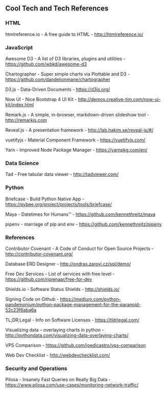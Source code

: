 ## Cool Tech and Tech References

### HTML

htmlreference.io - A free guide to HTML - http://htmlreference.io/

### JavaScript

Awesome D3 - A list of D3 libraries, plugins and utilities - https://github.com/wbkd/awesome-d3

Chartographer - Super simple charts via Plottable and D3 - https://github.com/dandelionmane/chartographer

D3.js - Data-Driven Documents - https://d3js.org/

Now UI - Nice Bootstrap 4 UI Kit - http://demos.creative-tim.com/now-ui-kit/index.html

Remark.js - A simple, in-browser, markdown-driven slideshow tool - http://remarkjs.com

Reveal.js - A presentation framework - http://lab.hakim.se/reveal-js/#/

vuetifyjs - Material Component Framework - https://vuetifyjs.com/

Yarn - Improved Node Package Manager - https://yarnpkg.com/en/

### Data Science

Tad - Free tabular data viewer - http://tadviewer.com/

### Python

Briefcase - Build Python Native App - https://pybee.org/project/projects/tools/briefcase/

Maya - Datetimes for Humans™ - https://github.com/kennethreitz/maya

pipenv - marriage of pip and env - https://github.com/kennethreitz/pipenv

### References

Contributor Covenant - A Code of Conduct for Open Source Projects - http://contributor-covenant.org/

Database ERD Designer - http://ondras.zarovi.cz/sql/demo/

Free Dev Services - List of services with free level - https://github.com/ripienaar/free-for-dev

Shields.io - Software Status Shields - http://shields.io/

Signing Code on Github - https://medium.com/python-pandemonium/python-package-management-for-the-paranoid-52c23f6aba6a

TL;DR;Legal - Info on Software Licenses - https://tldrlegal.com/

Visualizing data – overlaying charts in python - http://pythondata.com/visualizing-data-overlaying-charts/

VPS Comparison - https://github.com/joedicastro/vps-comparison

Web Dev Checklist - http://webdevchecklist.com/

### Security and Operations

Pilosa - Insanely Fast Queries on Really Big Data - https://www.pilosa.com/use-cases/monitoring-network-traffic/
